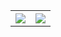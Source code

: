 <table>
  <tr>
    <th><img src = "https://github-readme-stats.vercel.app/api?username=ShivamIITK21&show_icons=true&hide_border=true&border_radius=0&count_private=true&theme=radical"></th>
    <th><img src = "https://github-readme-stats.vercel.app/api/top-langs/?username=ShivamIITK21&langs_count=10&layout=compact&hide=jupyter%20notebook,html&theme=radical"></th>
  </tr>
